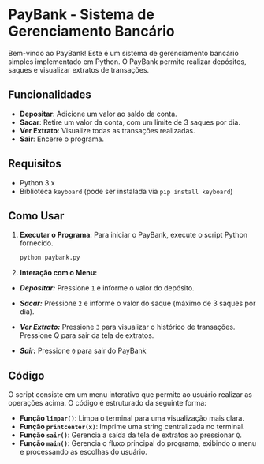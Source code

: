 # PayBank - Sistema de Gerenciamento Bancário

Bem-vindo ao PayBank! Este é um sistema de gerenciamento bancário simples implementado em Python. O PayBank permite realizar depósitos, saques e visualizar extratos de transações.

## Funcionalidades

- **Depositar**: Adicione um valor ao saldo da conta.
- **Sacar**: Retire um valor da conta, com um limite de 3 saques por dia.
- **Ver Extrato**: Visualize todas as transações realizadas.
- **Sair**: Encerre o programa.

## Requisitos

- Python 3.x
- Biblioteca `keyboard` (pode ser instalada via `pip install keyboard`)

## Como Usar

1. **Executar o Programa**: Para iniciar o PayBank, execute o script Python fornecido.

   ```bash
   python paybank.py

2. **Interação com o Menu:**

- ***Depositar:*** Pressione `1` e informe o valor do depósito.

- ***Sacar:*** Pressione `2` e informe o valor do saque (máximo de 3 saques por dia).

- ***Ver Extrato:*** Pressione `3` para visualizar o histórico de transações. Pressione Q para sair da tela de extratos.

- ***Sair:*** Pressione `0` para sair do PayBank

## Código

O script consiste em um menu interativo que permite ao usuário realizar as operações acima. O código é estruturado da seguinte forma:

- **Função `limpar()`**: Limpa o terminal para uma visualização mais clara.
- **Função `printcenter(x)`**: Imprime uma string centralizada no terminal.
- **Função `sair()`**: Gerencia a saída da tela de extratos ao pressionar `Q`.
- **Função `main()`**: Gerencia o fluxo principal do programa, exibindo o menu e processando as escolhas do usuário.